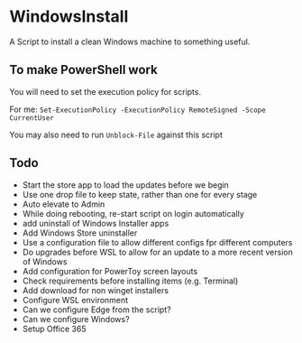 # WindowsInstall
A Script to install a clean Windows machine to something useful. 

## To make PowerShell work
You will need to set the execution policy for scripts. 

For me: 
`Set-ExecutionPolicy -ExecutionPolicy RemoteSigned -Scope CurrentUser`

You may also need to run `Unblock-File` against this script



## Todo
* Start the store app to load the updates before we begin
* Use one drop file to keep state, rather than one for every stage
* Auto elevate to Admin
* While doing rebooting, re-start script on login automatically
* add uninstall of Windows Installer apps
* Add Windows Store uninstaller
* Use a configuration file to allow different configs fpr different computers
* Do upgrades before WSL to allow for an update to a more recent version of Windows
* Add configuration for PowerToy screen layouts
* Check requirements before installing items (e.g. Terminal)
* Add download for non winget installers
* Configure WSL environment
* Can we configure Edge from the script?
* Can we configure Windows?
* Setup Office 365
